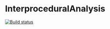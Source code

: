 InterproceduralAnalysis
=======================

[![Build status](https://ci.appveyor.com/api/projects/status/q7eerlpqn5dsuydy)](https://ci.appveyor.com/project/bashocz/interproceduralanalysis)
